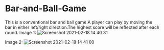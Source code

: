 # Bar-and-Ball-Game
This is a conventional bar and ball game.A player can play by moving the bar in either left/right direction.The highest score will be reflected after each round.
Image 1:
![Screenshot 2021-02-18 14 40 31](https://user-images.githubusercontent.com/65110396/108334616-21555280-71f8-11eb-9304-b7a73d2052ee.png)

Image 2:
![Screenshot 2021-02-18 14 41 00](https://user-images.githubusercontent.com/65110396/108334626-261a0680-71f8-11eb-9da1-2f33110aa047.png)

